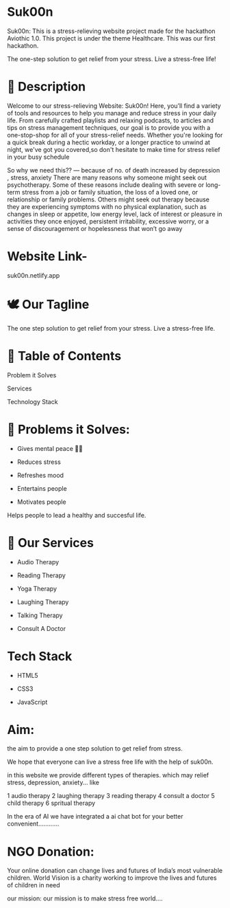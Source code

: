 # Suk00n

Suk00n:
This is a stress-relieving website project made for the hackathon Aviothic 1.0. This project is under the theme Healthcare. This was our first hackathon.

The one-step solution to get relief from your stress. Live a stress-free life!

# 📃 Description

Welcome to our stress-relieving Website: Suk00n! Here, you’ll find a variety of tools and resources to help you manage and reduce stress in your daily life. From carefully crafted playlists and relaxing podcasts, to articles and tips on stress management techniques, our goal is to provide you with a one-stop-shop for all of your stress-relief needs. Whether you're looking for a quick break during a hectic workday, or a longer practice to unwind at night, we've got you covered,so don't hesitate to make time for stress relief in your busy schedule

So why we need this??
—  because of no. of death increased by depression , stress, anxiety
There are many reasons why someone might seek out psychotherapy. Some of these reasons include dealing with severe or long-term stress from a job or family situation, the loss of a loved one, or relationship or family problems. Others might seek out therapy because they are experiencing symptoms with no physical explanation, such as changes in sleep or appetite, low energy level, lack of interest or pleasure in activities they once enjoyed, persistent irritability, excessive worry, or a sense of discouragement or hopelessness that won’t go away


# Website Link-
suk00n.netlify.app

# 🕊 Our Tagline

The one step solution to get relief from your stress. Live a stress-free life.

# 📝 Table of Contents
Problem it Solves

Services

Technology Stack

# 🔎 Problems it Solves:

- Gives mental peace 🧘‍♀️

- Reduces stress

- Refreshes mood

- Entertains people

- Motivates people

Helps people to lead a healthy and succesful life.

# 💼 Our Services

- Audio Therapy

- Reading Therapy

- Yoga Therapy

- Laughing Therapy

- Talking Therapy

- Consult A Doctor

# Tech Stack

- HTML5

- CSS3

- JavaScript



# Aim: 

the aim to provide a one step solution to get relief from stress.

We hope that everyone can live a stress free life with the help of suk00n.

in this website we provide different types of therapies. which may relief stress, depression, anxiety...
like 

1 audio therapy 
2 laughing therapy
3 reading therapy
4 consult a doctor 
5 child therapy
6 spritual therapy

In the era of AI we have integrated a ai chat bot for your better convenient............

# NGO Donation:

Your online donation can change lives and futures of India’s most vulnerable children. World Vision is a charity working to improve the lives and futures of children in need

our mission:
our mission is to make stress free world….



